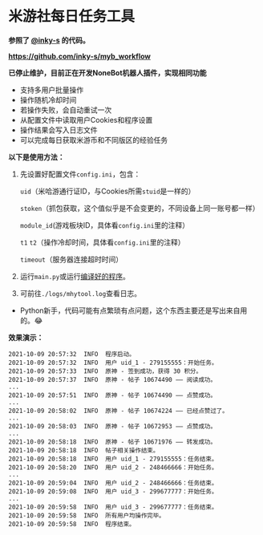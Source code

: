 # 米游社每日任务工具
 **参照了 [@inky-s](https://github.com/inky-s) 的代码。** 

 **https://github.com/inky-s/myb_workflow** 

**已停止维护，目前正在开发NoneBot机器人插件，实现相同功能**

- 支持多用户批量操作
- 操作随机冷却时间
- 若操作失败，会自动重试一次
- 从配置文件中读取用户Cookies和程序设置
- 操作结果会写入日志文件
- 可以完成每日获取米游币和不同版区的经验任务

 **以下是使用方法：** 
1. 先设置好配置文件`config.ini`，包含：

    `uid`（米哈游通行证ID，与Cookies所需`stuid`是一样的）

    `stoken`（抓包获取，这个值似乎是不会变更的，不同设备上同一账号都一样）
    
    `module_id`(游戏板块ID，具体看`config.ini`里的注释）
    
    `t1` `t2`（操作冷却时间，具体看`config.ini`里的注释）

    `timeout`（服务器连接超时时间）

2. 运行`main.py`或运行[编译好的程序](https://github.com/Ljzd-PRO/auto_mys/releases)。

3. 可前往`./logs/mhytool.log`查看日志。



- Python新手，代码可能有点繁琐有点问题，这个东西主要还是写出来自用的。😂


 **效果演示：**
 ```
2021-10-09 20:57:32  INFO  程序启动。  
2021-10-09 20:57:32  INFO  用户 uid_1 - 279155555：开始任务。  
2021-10-09 20:57:33  INFO  原神 - 签到成功，获得 30 积分。  
2021-10-09 20:57:37  INFO  原神 - 帖子 10674490 —— 阅读成功。  
...  
2021-10-09 20:57:51  INFO  原神 - 帖子 10674490 —— 点赞成功。  
...  
2021-10-09 20:58:02  INFO  原神 - 帖子 10674224 —— 已经点赞过了。  
...  
2021-10-09 20:58:03  INFO  原神 - 帖子 10672953 —— 点赞成功。  
...  
2021-10-09 20:58:18  INFO  原神 - 帖子 10671976 —— 转发成功。  
2021-10-09 20:58:18  INFO  帖子相关操作结束。  
2021-10-09 20:58:18  INFO  用户 uid_1 - 279155555：任务结束。  
2021-10-09 20:58:20  INFO  用户 uid_2 - 248466666：开始任务。  
...
2021-10-09 20:59:04  INFO  用户 uid_2 - 248466666：任务结束。  
2021-10-09 20:59:08  INFO  用户 uid_3 - 299677777：开始任务。  
...
2021-10-09 20:59:58  INFO  用户 uid_3 - 299677777：任务结束。  
2021-10-09 20:59:58  INFO  所有用户均操作完毕。  
2021-10-09 20:59:58  INFO  程序结束。  
```
